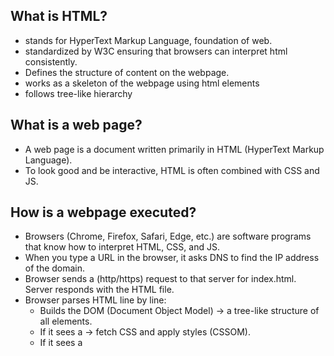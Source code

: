 ## What is HTML?
- stands for HyperText Markup Language, foundation of web.
- standardized by W3C ensuring that browsers can interpret html consistently.
- Defines the structure of content on the webpage.
- works as a skeleton of the webpage using html elements
- follows tree-like hierarchy

## What is a web page?
- A web page is a document written primarily in HTML (HyperText Markup Language).
- To look good and be interactive, HTML is often combined with CSS and JS.

## How is a webpage executed?
- Browsers (Chrome, Firefox, Safari, Edge, etc.) are software programs that know how to interpret HTML, CSS, and JS.
- When you type a URL in the browser, it asks DNS to find the IP address of the domain.
- Browser sends a (http/https) request to that server for index.html. Server responds with the HTML file.
- Browser parses HTML line by line:
   - Builds the DOM (Document Object Model) → a tree-like structure of all elements.
   - If it sees a <link> → fetch CSS and apply styles (CSSOM).
   - If it sees a <script> → fetch and run JS (which can modify DOM or make network requests).
   - Combines DOM + CSSOM → Render Tree.
   - Browser’s rendering engine then paints pixels on your screen.
 
## What is a Website?
- A website = a collection of related web pages under the same domain.
- Usually static (just informational, less interactivity).
- Example: a company’s site with “About Us,” “Contact,” “Products” pages.

## What is a web application?
- A web application = a website that behaves like software with heavy interactivity.
- Runs in browser but feels like an application.
- Involves:
     - Backend (server, database, APIs).
	   - Frontend (HTML, CSS, JS, frameworks like React, Angular).
	   - Example: Gmail, Facebook, Amazon.
- The main difference is website is highly static while web application is highly dynamic in nature

## What is the importance of index.html?
- default name of website's homepage
- first page that user's see when visiting a website
- it is important for SEO
- serves as a fallback when no file is specified in url
- 

